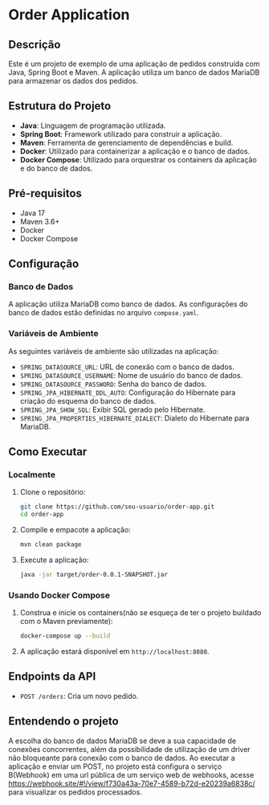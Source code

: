 # Order Application

## Descrição

Este é um projeto de exemplo de uma aplicação de pedidos construída com Java, Spring Boot e Maven. A aplicação utiliza um banco de dados MariaDB para armazenar os dados dos pedidos.

## Estrutura do Projeto

- **Java**: Linguagem de programação utilizada.
- **Spring Boot**: Framework utilizado para construir a aplicação.
- **Maven**: Ferramenta de gerenciamento de dependências e build.
- **Docker**: Utilizado para containerizar a aplicação e o banco de dados.
- **Docker Compose**: Utilizado para orquestrar os containers da aplicação e do banco de dados.

## Pré-requisitos

- Java 17
- Maven 3.6+
- Docker
- Docker Compose

## Configuração

### Banco de Dados

A aplicação utiliza MariaDB como banco de dados. As configurações do banco de dados estão definidas no arquivo `compose.yaml`.

### Variáveis de Ambiente

As seguintes variáveis de ambiente são utilizadas na aplicação:

- `SPRING_DATASOURCE_URL`: URL de conexão com o banco de dados.
- `SPRING_DATASOURCE_USERNAME`: Nome de usuário do banco de dados.
- `SPRING_DATASOURCE_PASSWORD`: Senha do banco de dados.
- `SPRING_JPA_HIBERNATE_DDL_AUTO`: Configuração do Hibernate para criação do esquema do banco de dados.
- `SPRING_JPA_SHOW_SQL`: Exibir SQL gerado pelo Hibernate.
- `SPRING_JPA_PROPERTIES_HIBERNATE_DIALECT`: Dialeto do Hibernate para MariaDB.

## Como Executar

### Localmente

1. Clone o repositório:
    ```sh
    git clone https://github.com/seu-usuario/order-app.git
    cd order-app
    ```

2. Compile e empacote a aplicação:
    ```sh
    mvn clean package
    ```

3. Execute a aplicação:
    ```sh
    java -jar target/order-0.0.1-SNAPSHOT.jar
    ```

### Usando Docker Compose

1. Construa e inicie os containers(não se esqueça de ter o projeto buildado com o Maven previamente):
    ```sh
    docker-compose up --build
    ```

2. A aplicação estará disponível em `http://localhost:8080`.

## Endpoints da API

- `POST /orders`: Cria um novo pedido.

## Entendendo o projeto
A escolha do banco de dados MariaDB se deve a sua capacidade de conexões concorrentes, além da possibilidade de utilização de um driver não bloqueante para conexão com o banco de dados.
Ao executar a aplicação e enviar um POST, no projeto está configura o serviço B(Webhook) em uma url pública de um serviço web de webhooks, acesse https://webhook.site/#!/view/f730a43a-70e7-4589-b72d-e20239a6838c/ para visualizar os pedidos processados.
